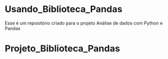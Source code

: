 # Usando_Biblioteca_Pandas  

Esse é um repositório criado para o projeto Análise de dados com Python e Pandas

# Projeto_Biblioteca_Pandas
